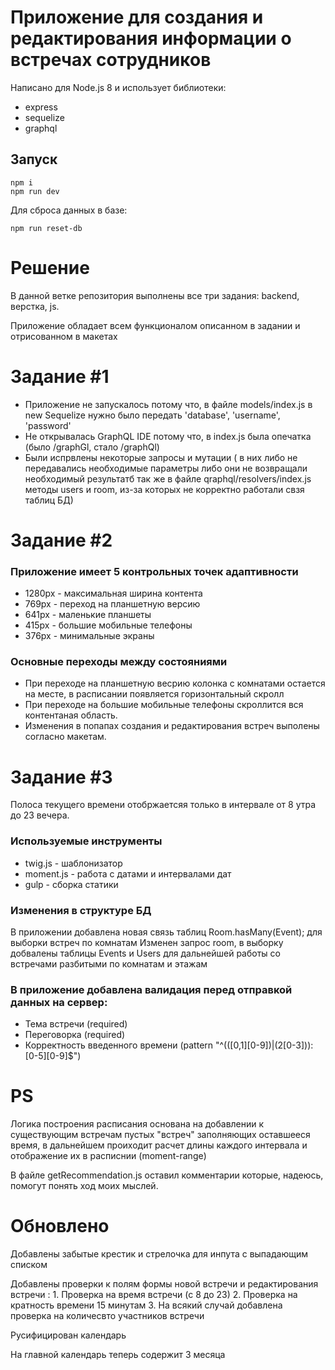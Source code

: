 # Приложение для создания и редактирования информации о встречах сотрудников

Написано для Node.js 8 и использует библиотеки:
* express
* sequelize
* graphql

## Запуск
```
npm i
npm run dev
```

Для сброса данных в базе:
```
npm run reset-db
```


# Решение
В данной ветке репозитория выполнены все три задания: backend, верстка, js.

Приложение обладает всем функционалом описанном в задании и отрисованном в макетах

# Задание #1

* Приложение не запускалось потому что, в файле models/index.js в new Sequelize нужно было передать 'database', 'username', 'password'
* Не открывалась GraphQL IDE потому что, в index.js была опечатка (было /graphGl, стало /graphQl)
* Были испрвлены некоторые запросы и мутации ( в них либо не передавались необходимые параметры либо они не возвращали необходимый результатб так же в файле qraphql/resolvers/index.js методы users и room, из-за которых не корректно работали свзя таблиц БД)

# Задание #2

### Приложение имеет 5 контрольных точек адаптивности
* 1280px - максимальная ширина контента
* 769px - переход на планшетную версию
* 641px - маленькие планшеты
* 415px - большие мобильные телефоны
* 376px - минимальные экраны

### Основные переходы между состояниями
* При переходе на планшетную весрию колонка с комнатами остается на месте, в расписании появляется горизонтальный скролл
* При переходе на большие мобильные телефоны скроллится вся контентаная область.
* Изменения в попапах создания и редактирования встреч выполены согласно макетам.

# Задание #3

Полоса текущего времени отобржаетсяя только в интервале от 8 утра до 23 вечера.

### Используемые инструменты
* twig.js - шаблонизатор
* moment.js - работа с датами и интервалами дат
* gulp - сборка статики

### Изменения в структуре БД
В приложении добавлена новая связь таблиц Room.hasMany(Event); для выборки встреч по комнатам
Изменен запрос room, в выборку добвалены таблицы Events и Users для дальнейшей работы со встречами разбитыми по комнатам и этажам

### В приложение добавлена валидация перед отправкой данных на сервер:
* Тема встречи (required)
* Переговорка (required)
* Корректность введенного времени (pattern "^(([0,1][0-9])|(2[0-3])):[0-5][0-9]$")


# **PS**

Логика построения расписания основана на добавлении к существующим встречам пустых "встреч" заполняющих оставшееся время, в дальнейшем проиходит расчет длины каждого интервала и отображение их в расписнии (moment-range)

В файле getRecommendation.js оставил комментарии которые, надеюсь, помогут понять ход моих мыслей.

# Обновлено
Добавлены забытые крестик и стрелочка для инпута с выпадающим списком

Добавлены проверки к полям формы новой встречи и редактирования встречи :
    1. Проверка на время встречи (с 8 до 23)
    2. Проверка на кратность времени 15 минутам
    3. На всякий случай добавлена проверка на количесвто участников встречи

Русифицирован календарь

На главной календарь теперь содержит 3 месяца



